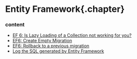 ﻿
# Entity Framework{.chapter}

### content

- [EF 6: Is Lazy Loading of a Collection not working for you?](EF_6_Lazy_Loading_Collection_Not_Working.md)
- [EF6: Create Empty Migration](ef6_create_empty_migration.md)
- [EF6: Rollback to a previous migration](ef6_rollback_migration.md)
- [Log the SQL generated by Entity Framework](log_sql_generated_by_entity_framework.md)
